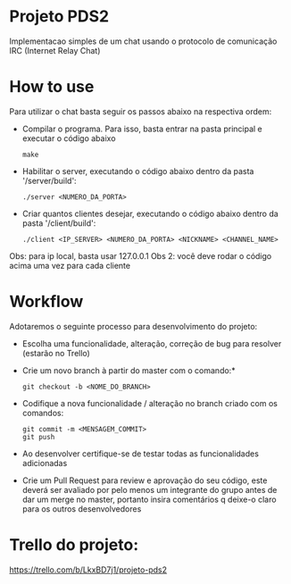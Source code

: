 # Projeto PDS2

Implementacao simples de um chat usando o protocolo de comunicação IRC (Internet Relay Chat)

# How to use
Para utilizar o chat basta seguir os passos abaixo na respectiva ordem:
* Compilar o programa. Para isso, basta entrar na pasta principal e executar o código abaixo
    
      make

* Habilitar o server, executando o código abaixo dentro da pasta '/server/build':
    
      ./server <NUMERO_DA_PORTA>

* Criar quantos clientes desejar, executando o código abaixo dentro da pasta '/client/build':
    
      ./client <IP_SERVER> <NUMERO_DA_PORTA> <NICKNAME> <CHANNEL_NAME>
      
Obs: para ip local, basta usar 127.0.0.1
Obs 2: você deve rodar o código acima uma vez para cada cliente

# Workflow

Adotaremos o seguinte processo para desenvolvimento do projeto:

* Escolha uma funcionalidade, alteração, correção de bug para resolver (estarão no Trello)

* Crie um novo branch à partir do master com o comando:*
    
      git checkout -b <NOME_DO_BRANCH>
                
* Codifique a nova funcionalidade / alteração no branch criado com os comandos:

      git commit -m <MENSAGEM_COMMIT>
      git push
                
* Ao desenvolver certifique-se de testar todas as funcionalidades adicionadas

* Crie um Pull Request para review e aprovação do seu código, este deverá ser avaliado por pelo menos um integrante do grupo antes de dar um merge no master, portanto insira comentários q deixe-o claro para os outros desenvolvedores

# Trello do projeto:

https://trello.com/b/LkxBD7j1/projeto-pds2
